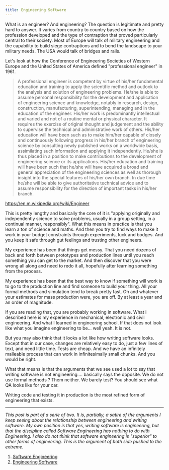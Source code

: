 ```yaml
---
title: Engineering Software
---
```


What is an engineer? And engineering? The question is legitimate and pretty hard
to answer. It varies from country to country based on how the profession
developed and the type of contraption that proved particularly central to their
society. <!--more-->
Most of Europe will talk of military engineering and the capability to
build siege contraptions and to bend the landscape to your military needs.
The USA would talk of bridges and rails.

Let's look at how the Conference of Engineering Societies of Western Europe and
the United States of America defined "professional engineer" in 1961.

> A professional engineer is competent by virtue of his/her fundamental education
> and training to apply the scientific method and outlook to the analysis and
> solution of engineering problems. He/she is able to assume personal
> responsibility for the development and application of engineering science and
> knowledge, notably in research, design, construction, manufacturing,
> superintending, managing and in the education of the engineer. His/her work
> is predominantly intellectual and varied and not of a routine mental or
> physical character. It requires the exercise of original thought and
> judgement and the ability to supervise the technical and administrative work
> of others. His/her education will have been such as to make him/her capable
> of closely and continuously following progress in his/her branch of
> engineering science by consulting newly published works on a worldwide basis,
> assimilating such information and applying it independently. He/she is thus
> placed in a position to make contributions to the development of engineering
> science or its applications. His/her education and training will have been
> such that he/she will have acquired a broad and general appreciation of the
> engineering sciences as well as thorough insight into the special features of
> his/her own branch. In due time he/she will be able to give authoritative
> technical advice and to assume responsibility for the direction of important
> tasks in his/her branch.

<https://en.m.wikipedia.org/wiki/Engineer>

This is pretty lengthy and basically the core of it is "applying originally and
independently science to solve problems, usually in a group setting, in a
continual manner, responsibly". What this means in practice is that you learn a
ton of science and maths. And then you try to find ways to make it work in your
budget constraints through experiments, luck and bodges. And you keep it safe
through gut feelings and trusting other engineers.

My experience has been that things get messy. That you need dozens of back and
forth between prototypes and production lines until you reach something you can
get to the market. And then discover that you were wrong all along and need to
redo it all, hopefully after learning something from the process.

My experience has been that the best way to know if something will work is to
go to the production line and find someone to build your thing. All your formal
methods and simulation tend to break pretty fast. Oh and whatever your
estimates for mass production were, you are off. By at least a year and
an order of magnitude.

If you are reading that, you are probably working in software. What i described
here is my experience in mechanical, electronic and civil engineering. And what
I learned in engineering school. If that does not look like what you imagine
engineering to be… well yeah. It is not.

But you may also think that it looks a lot like how writing software looks.
Except that in our case, changes are relatively easy to do, just a few lines of
text, and need little time. Tests are cheap. And we have an infinitely
malleable process that can work in infinitesimally small chunks. And you would
be right.

What that means is that the arguments that we see used a lot to say that writing
software is not engineering.... basically says the opposite. We do not use formal
methods ? Them neither. We barely test? You should see what QA looks like for your
car.

Writing code and testing it in production is the most refined form of
engineering that exists.

---------------

*This post is part of a serie of two. It is, partially, a satire of the arguments I keep seeing about the relationship between engineering and writing software. My own position is that yes, writing software is engineering, but that the discipline called Software Engineering has nothing to do with Engineering. I also do not think that software engineering is "superior" to other forms of engineering. This is the argument of both side pushed to the extreme.*

1. [Software Engineering](/blog/software-engineering)
2. [Engineering Software]({{page.permalink}})
